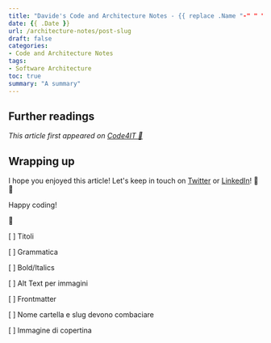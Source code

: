 ```yaml
---
title: "Davide's Code and Architecture Notes - {{ replace .Name "-" " " | title }}"
date: {{ .Date }}
url: /architecture-notes/post-slug
draft: false
categories:
- Code and Architecture Notes
tags:
- Software Architecture
toc: true
summary: "A summary"
---
```



## Further readings

_This article first appeared on [Code4IT 🐧](https://www.code4it.dev/)_


## Wrapping up


I hope you enjoyed this article! Let's keep in touch on [Twitter](https://twitter.com/BelloneDavide) or [LinkedIn](https://www.linkedin.com/in/BelloneDavide/)! 🤜🤛

Happy coding!

🐧

[ ] Titoli

[ ] Grammatica

[ ] Bold/Italics

[ ] Alt Text per immagini

[ ] Frontmatter

[ ] Nome cartella e slug devono combaciare

[ ] Immagine di copertina